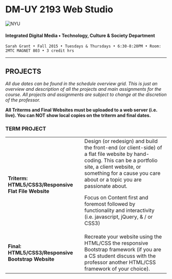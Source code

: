 # DM-UY 2193 Web Studio

![NYU](http://ws2.polishedsolid.com/de/nyu_soe_logo.png)
#### Integrated Digital Media • Technology, Culture & Society Department

    Sarah Grant • Fall 2015 • Tuesdays & Thursdays • 6:30-8:20PM • Room: 2MTC MAGNET 803 • 3 credit hrs

---

## PROJECTS

*All due dates can be found in the schedule overview grid. This is just an overview and description of all the projects and main assignments for the course. All projects and assignments are subject to change at the discretion of the professor.*

**All Triterms and Final Websites must be uploaded to a web server (i.e. live). You can NOT show local copies on the triterm and final dates.**

### TERM PROJECT

<table>
<tr>
    <td><strong>Triterm: HTML5/CSS3/Responsive Flat File Website</strong></td>  
    <td>Design (or redesign) and build the front-end (or client-side) of a flat file website by hand-coding. This can be a portfolio site, a client website, or something for a cause you care about or a topic you are passionate about.
    <p>Focus on Content first and foremost followed by functionality and interactivity (i.e. javascript, jQuery, &amp; / or CSS3)</p></td>
</tr>
<tr>
    <td><strong>Final: HTML5/CSS3/Responsive Bootstrap Website</strong></td> 
    <td>Recreate your website using the HTML/CSS the responsive Bootstrap framework (if you are a CS student discuss with the professor another HTML/CSS framework of your choice).
    </td>
<tr>
</table>








